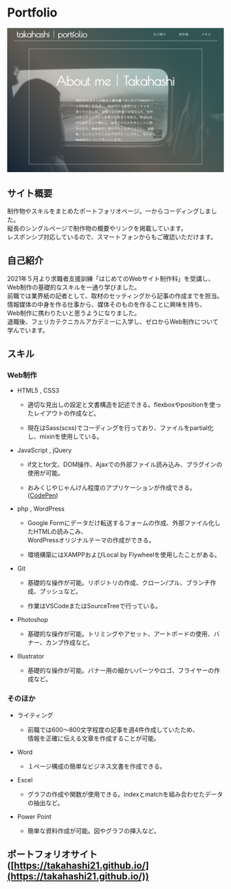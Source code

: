 # Portfolio
[ ![ポートフォリオ画像](img/portfolio.jpg) ](https://takahashi21.github.io/)

## サイト概要
制作物やスキルをまとめたポートフォリオページ。一からコーディングしました。  
縦長のシングルページで制作物の概要やリンクを掲載しています。  
レスポンシブ対応しているので、スマートフォンからもご確認いただけます。  

## 自己紹介
2021年５月より求職者支援訓練「はじめてのWebサイト制作科」を受講し、  
Web制作の基礎的なスキルを一通り学びました。  
前職では業界紙の記者として、取材のセッティングから記事の作成までを担当。  
情報媒体の中身を作る仕事から、媒体そのものを作ることに興味を持ち、  
Web制作に携わりたいと思うようになりました。  
退職後、フェリカテクニカルアカデミーに入学し、ゼロからWeb制作について学んでいます。  

## スキル
### Web制作
- HTML5 , CSS3

    - 適切な見出しの設定と文書構造を記述できる。flexboxやpositionを使ったレイアウトの作成など。

    - 現在はSass(scss)でコーディングを行っており、ファイルをpartial化し、mixinを使用している。

- JavaScript , jQuery

    - if文とfor文、DOM操作、Ajaxでの外部ファイル読み込み、プラグインの使用が可能。

    - おみくじやじゃんけん程度のアプリケーションが作成できる。([CodePen](https://codepen.io/takahashi210517))

- php , WordPress

    - Google Formにデータだけ転送するフォームの作成、外部ファイル化したHTMLの読みこみ、  
    WordPressオリジナルテーマの作成ができる。

    - 環境構築にはXAMPPおよびLocal by Flywheelを使用したことがある。

- Git

    - 基礎的な操作が可能。リポジトリの作成、クローン/プル、ブランチ作成、プッシュなど。

    - 作業はVSCodeまたはSourceTreeで行っている。

- Photoshop

    - 基礎的な操作が可能。トリミングやアセット、アートボードの使用、バナー、カンプ作成など。

- Illustrator

    - 基礎的な操作が可能。バナー用の細かいパーツやロゴ、フライヤーの作成など。

### そのほか
- ライティング

    - 前職では600～800文字程度の記事を週4件作成していたため、  
    情報を正確に伝える文章を作成することが可能。

- Word

    - １ページ構成の簡単なビジネス文書を作成できる。

- Excel

    - グラフの作成や関数が使用できる。indexとmatchを組み合わせたデータの抽出など。

- Power Point

    - 簡単な資料作成が可能。図やグラフの挿入など。  

## ポートフォリオサイト([https://takahashi21.github.io/](https://takahashi21.github.io/))
